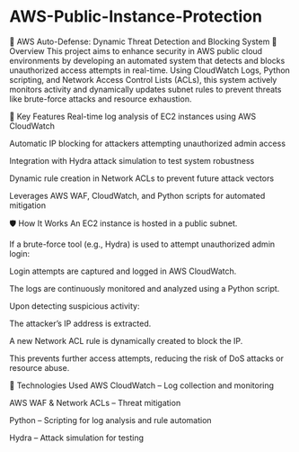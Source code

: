 # AWS-Public-Instance-Protection

🔐 AWS Auto-Defense: Dynamic Threat Detection and Blocking System
📌 Overview
This project aims to enhance security in AWS public cloud environments by developing an automated system that detects and blocks unauthorized access attempts in real-time. Using CloudWatch Logs, Python scripting, and Network Access Control Lists (ACLs), this system actively monitors activity and dynamically updates subnet rules to prevent threats like brute-force attacks and resource exhaustion.

🚀 Key Features
Real-time log analysis of EC2 instances using AWS CloudWatch

Automatic IP blocking for attackers attempting unauthorized admin access

Integration with Hydra attack simulation to test system robustness

Dynamic rule creation in Network ACLs to prevent future attack vectors

Leverages AWS WAF, CloudWatch, and Python scripts for automated mitigation

🛡️ How It Works
An EC2 instance is hosted in a public subnet.

If a brute-force tool (e.g., Hydra) is used to attempt unauthorized admin login:

Login attempts are captured and logged in AWS CloudWatch.

The logs are continuously monitored and analyzed using a Python script.

Upon detecting suspicious activity:

The attacker’s IP address is extracted.

A new Network ACL rule is dynamically created to block the IP.

This prevents further access attempts, reducing the risk of DoS attacks or resource abuse.

🧰 Technologies Used
AWS CloudWatch – Log collection and monitoring

AWS WAF & Network ACLs – Threat mitigation

Python – Scripting for log analysis and rule automation

Hydra – Attack simulation for testing
